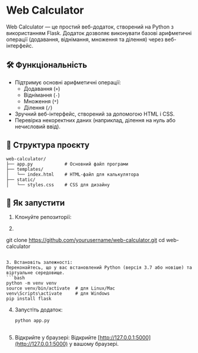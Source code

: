 # Web Calculator

Web Calculator — це простий веб-додаток, створений на Python з використанням Flask. Додаток дозволяє виконувати базові арифметичні операції (додавання, віднімання, множення та ділення) через веб-інтерфейс.

## 🛠️ Функціональність

- Підтримує основні арифметичні операції:
  - Додавання (`+`)
  - Віднімання (`-`)
  - Множення (`*`)
  - Ділення (`/`)
- Зручний веб-інтерфейс, створений за допомогою HTML і CSS.
- Перевірка некоректних даних (наприклад, ділення на нуль або нечисловий ввід).

## 📂 Структура проєкту

```
web-calculator/
├── app.py            # Основний файл програми
├── templates/
│   └── index.html    # HTML-файл для калькулятора
├── static/
│   └── styles.css    # CSS для дизайну
```

## 🚀 Як запустити

1. Клонуйте репозиторії:
2.    ```bash
   git clone https://github.com/yourusername/web-calculator.git
   cd web-calculator
   ```

3. Встановіть залежності:
   Переконайтесь, що у вас встановлений Python (версія 3.7 або новіше) та віртуальне середовище.
   ```bash
   python -m venv venv
   source venv/bin/activate  # для Linux/Mac
   venv\Scripts\activate     # для Windows
   pip install flask
   ```

4. Запустіть додаток:
   ```bash
   python app.py
  

5. Відкрийте у браузері:
   Відкрийте [http://127.0.0.1:5000](http://127.0.0.1:5000) у вашому браузері.

